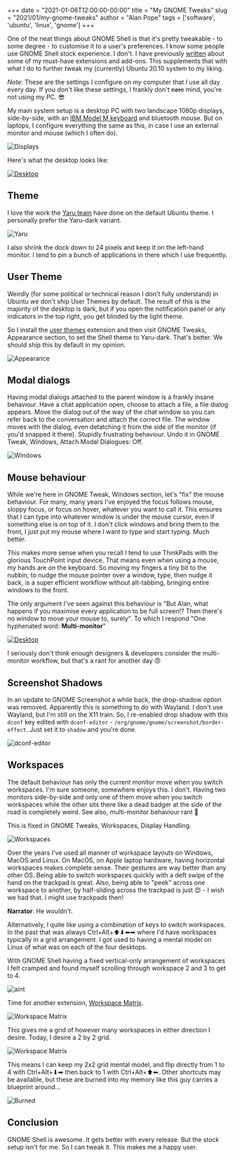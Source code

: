 +++
date = "2021-01-06T12:00:00-00:00"
title = "My GNOME Tweaks"
slug = "2021/01/my-gnome-tweaks"
author = "Alan Pope"
tags = ['software', 'ubuntu', 'linux', 'gnome']
+++

One of the neat things about GNOME Shell is that it's pretty tweakable - to some degree - to customise it to a user's preferences. I know some people use GNOME Shell stock experience. I don't. I have previously [written](/blog/2020/12/my-must-have-gnome-extensions/) about some of my must-have extensions and add-ons. This supplements that with what I do to further tweak my (currently) Ubuntu 20.10 system to my liking. 

*Note*: These are the settings I configure on *my* computer that *I* use all day every day. If you don't like these settings, I frankly don't ~~care~~ mind, you're not using my PC. 😎

My main system setup is a desktop PC with two landscape 1080p displays, side-by-side, with an [IBM Model M keyboard](/blog/2020/12/keyboards-old-and-new/) and bluetooth mouse. But on laptops, I configure everything the same as this, in case I use an external monitor and mouse (which I often do).

![Displays](/blog/images/2021-01-06/displays.png)

Here's what the desktop looks like:

[![Desktop](/blog/images/2021-01-06/desktop_small.png)](/blog/images/2021-01-06/desktop_full.png)

## Theme

I love the work the [Yaru team](https://github.com/ubuntu/yaru/graphs/contributors) have done on the default Ubuntu theme. I personally prefer the Yaru-dark variant.

![Yaru](/blog/images/2021-01-06/yaru.png)

I also shrink the dock down to 24 pixels and keep it on the left-hand monitor. I tend to pin a bunch of applications in there which I use frequently. 

## User Theme

Weirdly (for some political or technical reason I don't fully understand) in Ubuntu we don't ship User Themes by default. The result of this is the majority of the desktop is dark, but if you open the notification panel or any indicators in the top right, you get blinded by the light theme. 

So I install the [user themes](https://extensions.gnome.org/extension/19/user-themes/) extension and then visit GNOME Tweaks, Appearance section, to set the Shell theme to Yaru-dark. That's better. We should ship this by default in my opinion.

![Appearance](/blog/images/2021-01-06/appearance.png)

## Modal dialogs

Having modal dialogs attached to the parent window is a frankly insane behaviour. Have a chat application open, choose to attach a file, a file dialog appears. Move the dialog out of the way of the chat window so you can refer back to the conversation and attach the correct file. The window moves with the dialog, even detatching it from the side of the monitor (if you'd snapped it there). Stupidly frustrating behaviour. Undo it in GNOME Tweak, Windows, Attach Modal Dialogues: Off.

![Windows](/blog/images/2021-01-06/windows.png)

## Mouse behaviour

While we're here in GNOME Tweak, Windows section, let's "fix" the mouse behaviour. For many, many years I've enjoyed the focus follows mouse, sloppy focus, or focus on hover, whatever you want to call it. This ensures that I can type into whatever window is under the mouse cursor, even if something else is on top of it. I don't click windows and bring them to the front, I just put my mouse where I want to type and start typing. Much better.

This makes more sense when you recall I tend to use ThinkPads with the glorious TouchPoint input device. That means even when using a mouse, my hands are *on* the keyboard. So moving my fingers a tiny bit to the nubbin, to nudge the mouse pointer over a window, type, then nudge it back, is a super efficient workflow without alt-tabbing, bringing entire windows to the front.

The only argument I've seen against this behaviour is "But Alan, what happens if you maximise every application to be full screen!? Then there's no window to move your mouse to, surely". To which I respond "One hyphenated word: **Multi-monitor**"

[![Desktop](/blog/images/2021-01-06/desktop_small.png)](/blog/images/2021-01-06/desktop_full.png)

I seriously don't think enough designers & developers consider the multi-monitor workflow, but that's a rant for another day 😠

## Screenshot Shadows

In an update to GNOME Screenshot a while back, the drop-shadow option was removed. Apparently this is something to do with Wayland. I don't use Wayland, but I'm still on the X11 train. So, I re-enabled drop shadow with this `dconf` key edited with `dconf-editor` - `/org/gnome/gnome/screenshot/border-effect`. Just set it to `shadow` and you're done.

![dconf-editor](/blog/images/2021-01-06/dconf.png)

## Workspaces

The default behaviour has only the current monitor move when you switch workspaces. I'm sure someone, somewhere enjoys this. I don't. Having two monitors side-by-side and only one of them move when you switch workspaces while the other sits there like a dead badger at the side of the road is completely weird. See also, multi-monitor behaviour rant 👿

This is fixed in GNOME Tweaks, Workspaces, Display Handling. 

![Workspaces](/blog/images/2021-01-06/workspaces.png)

Over the years I've used all manner of workspace layouts on Windows, MacOS and Linux. On MacOS, on Apple laptop hardware, having horizontal workspaces makes complete sense. Their gestures are way better than any other OS. Being able to switch workspaces quickly with a deft swipe of the hand on the trackpad is great. Also, being able to "peek" across one workspace to another, by half-sliding across the trackpad is just 😍 - I wish we had that. I might use trackpads then!

**Narrator**: He wouldn't.

Alternatively, I quite like using a combination of keys to switch workspaces. In the past that was always Ctrl+Alt+⬆⬇⬅➡ where I'd have workspaces typically in a grid arrangement. I got used to having a mental model on Linux of what was on each of the four desktops.

With GNOME Shell having a fixed vertical-only arrangement of workspaces I felt cramped and found myself scrolling through workspace 2 and 3 to get to 4.

![aint](/blog/images/2021-01-06/aint.gif)

Time for another extension, [Workspace Matrix](https://extensions.gnome.org/extension/1485/workspace-matrix/).

![Workspace Matrix](/blog/images/2021-01-06/workspaces1.png)

This gives me a grid of however many workspaces in either direction I desire. Today, I desire a 2 by 2 grid. 

![Workspace Matrix](/blog/images/2021-01-06/workspaces2.png)

This means I can keep my 2x2 grid mental model, and flip directly from 1 to 4 with Ctrl+Alt+⬇➡ then back to 1 with Ctrl+Alt+⬆⬅. Other shortcuts may be available, but these are burned into my memory like this guy carries a blueprint around...

![Burned](/blog/images/2021-01-06/burned.jpeg)

## Conclusion

GNOME Shell is awesome. It gets better with every release. But the stock setup isn't for me. So I can tweak it. This makes me a happy user.

